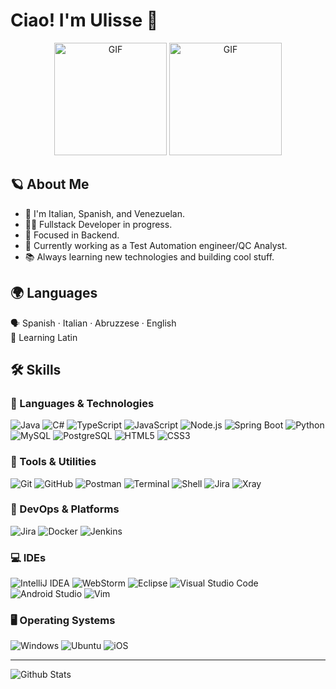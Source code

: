 # Ciao! I'm Ulisse 👋

<p align="center">
  <img height="180rem" alt="GIF" src="https://media1.tenor.com/m/5ry-200hErMAAAAd/hacker-hacker-man.gif" />
  <img height="180rem" alt="GIF" src="https://media1.tenor.com/m/QSXHbbtyF4UAAAAC/cat-haircut-cat.gif" />
</p>

## 🪐 About Me

- 💺 I'm Italian, Spanish, and Venezuelan.
- 👨‍💻 Fullstack Developer in progress.
- 🔧 Focused in Backend.
- 🧪 Currently working as a Test Automation engineer/QC Analyst.
- 📚 Always learning new technologies and building cool stuff.

## 🌍 Languages

🗣️ Spanish · Italian · Abruzzese · English  
📖 Learning Latin

## 🛠️ Skills

### 📌 Languages & Technologies

![Java](https://img.shields.io/badge/Java-%23ED8B00.svg?style=flat&logo=openjdk&logoColor=white)
![C#](https://img.shields.io/badge/C%23-239120.svg?style=flat&logo=c-sharp&logoColor=white)
![TypeScript](https://img.shields.io/badge/TypeScript-3178C6.svg?style=flat&logo=typescript&logoColor=white)
![JavaScript](https://img.shields.io/badge/JavaScript-F7DF1E.svg?style=flat&logo=javascript&logoColor=black)
![Node.js](https://img.shields.io/badge/Node.js-339933.svg?style=flat&logo=nodedotjs&logoColor=white)
![Spring Boot](https://img.shields.io/badge/Spring_Boot-6DB33F?style=flat&logo=springboot&logoColor=white)
![Python](https://img.shields.io/badge/Python-%2314354C.svg?style=flat&logo=python&logoColor=white)
![MySQL](https://img.shields.io/badge/MySQL-%2300f.svg?style=flat&logo=mysql&logoColor=white)
![PostgreSQL](https://img.shields.io/badge/PostgreSQL-316192.svg?style=flat&logo=postgresql&logoColor=white)
![HTML5](https://img.shields.io/badge/HTML5-E34F26.svg?style=flat&logo=html5&logoColor=white)
![CSS3](https://img.shields.io/badge/CSS3-1572B6.svg?style=flat&logo=css3&logoColor=white)

### 🧰 Tools & Utilities

![Git](https://img.shields.io/badge/Git-F05032?style=flat&logo=git&logoColor=white)
![GitHub](https://img.shields.io/badge/GitHub-181717?style=flat&logo=github&logoColor=white)
![Postman](https://img.shields.io/badge/Postman-FF6C37?style=flat&logo=postman&logoColor=white)
![Terminal](https://img.shields.io/badge/Terminal-black?style=flat&logo=gnometerminal&logoColor=white)
![Shell](https://img.shields.io/badge/Shell-4EAA25?style=flat&logo=gnu-bash&logoColor=white)
![Jira](https://img.shields.io/badge/Jira-0052CC?style=flat&logo=jira&logoColor=white)
![Xray](https://img.shields.io/badge/Xray-Test%20Management-blueviolet?style=flat&logo=data:image/svg+xml;base64,&logoColor=white)

### 🚀 DevOps & Platforms

![Jira](https://img.shields.io/badge/Jira-0052CC?style=flat&logo=jira&logoColor=white)
![Docker](https://img.shields.io/badge/Docker-2496ED?style=flat&logo=docker&logoColor=white)
![Jenkins](https://img.shields.io/badge/Jenkins-D24939?style=flat&logo=jenkins&logoColor=white)

### 💻 IDEs

![IntelliJ IDEA](https://img.shields.io/badge/IntelliJ_IDEA-000000?style=flat&logo=intellij-idea&logoColor=white)
![WebStorm](https://img.shields.io/badge/WebStorm-000000?style=flat&logo=webstorm&logoColor=white)
![Eclipse](https://img.shields.io/badge/Eclipse-2C2255?style=flat&logo=eclipse&logoColor=white)
![Visual Studio Code](https://img.shields.io/badge/VS_Code-007ACC?style=flat&logo=visual-studio-code&logoColor=white)
![Android Studio](https://img.shields.io/badge/Android_Studio-3DDC84?style=flat&logo=android-studio&logoColor=white)
![Vim](https://img.shields.io/badge/VIM-%2311AB00.svg?style=flat&logo=vim&logoColor=white)

### 🖥️ Operating Systems

![Windows](https://img.shields.io/badge/Windows-0078D6?style=flat&logo=windows&logoColor=white)
![Ubuntu](https://img.shields.io/badge/Ubuntu-E95420?style=flat&logo=ubuntu&logoColor=white)
![iOS](https://img.shields.io/badge/iOS-000000?style=flat&logo=apple&logoColor=white)

---

<img
  align="center"
  src="https://github-readme-stats.vercel.app/api/top-langs/?username=ulissebm&theme=dark&hide_border=false&include_all_commits=true&count_private=true&layout=compact"
  alt="Github Stats"
/>
